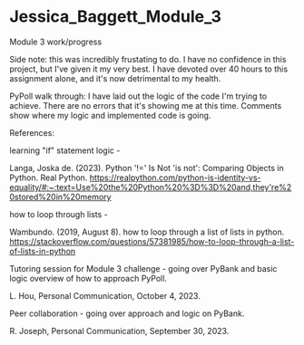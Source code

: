 # Jessica_Baggett_Module_3
Module 3 work/progress

Side note: this was incredibly frustating to do. I have no confidence in this project, but I've given it my very best. I have devoted over 40 hours to this assignment alone, and it's now detrimental to my health. 

PyPoll walk through:
  I have laid out the logic of the code I'm trying to achieve. There are no errors that it's showing me at this time. Comments show where my logic and implemented code is going. 
  
References:

learning "if" statement logic -

Langa, Joska de. (2023). Python '!=' Is Not 'is not': Comparing Objects in Python. Real Python. https://realpython.com/python-is-identity-vs-equality/#:~:text=Use%20the%20Python%20%3D%3D%20and,they're%20stored%20in%20memory

how to loop through lists -

Wambundo. (2019, August 8). how to loop through a list of lists in python. https://stackoverflow.com/questions/57381985/how-to-loop-through-a-list-of-lists-in-python

Tutoring session for Module 3 challenge - going over PyBank and basic logic overview of how to approach PyPoll. 

L. Hou, Personal Communication, October 4, 2023. 

Peer collaboration - going over approach and logic on PyBank. 

R. Joseph, Personal Communication, September 30, 2023. 

